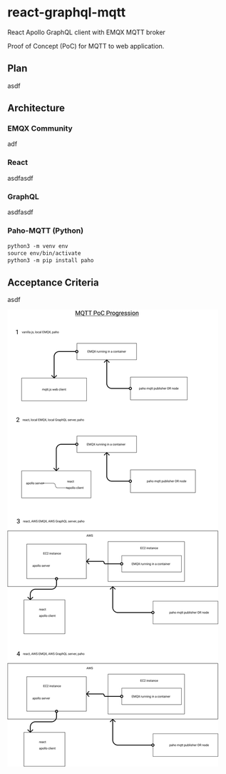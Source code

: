 # react-graphql-mqtt

React Apollo GraphQL client with EMQX MQTT broker

Proof of Concept (PoC) for MQTT to web application.

## Plan

asdf

## Architecture

### EMQX Community

adf

### React

asdfasdf

### GraphQL

asdfasdf

### Paho-MQTT (Python)

```
python3 -m venv env
source env/bin/activate
python3 -m pip install paho
```


## Acceptance Criteria

asdf

![Plan](plan.png)